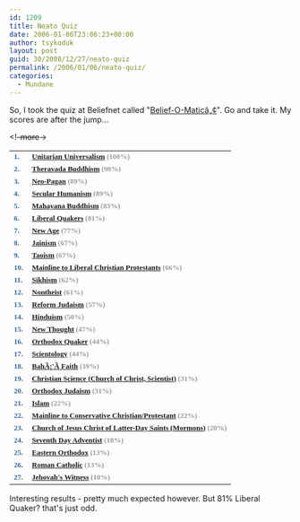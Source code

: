 ```yaml
---
id: 1209
title: Neato Quiz
date: 2006-01-06T23:06:23+00:00
author: tsykoduk
layout: post
guid: 30/2008/12/27/neato-quiz
permalink: /2006/01/06/neato-quiz/
categories:
  - Mundane
---
```

<p>So, I took the quiz at Beliefnet called "<a href="http://www.beliefnet.com/story/76/story_7665_1.html">Belief-O-Maticâ„¢</a>". Go and take it. My scores are after the jump...</p>


<p>&lt;!<del>-more</del>-&gt;</p>


<font size="2" face="verdana" color="#336699"><strong> </strong></font>
<table>
<tr>
<td><strong><font size="2" face="verdana" color="#336699"><strong>1. </strong></font></strong></td>
<td><font size="2" face="verdana" color="#336699"><strong><a href="http://www.beliefnet.com/story/80/story_8041_1.html">Unitarian Universalism</a> <font size="2" color="#999999"> (100%) </font></strong><font size="2" color="#999999" /></font></td>
</tr>
<tr>
<td><strong><font size="2" face="verdana" color="#336699"><strong>2. </strong></font></strong></td>
<td><font size="2" face="verdana" color="#336699"><strong><a href="http://www.beliefnet.com/story/80/story_8042_1.html">Theravada Buddhism</a> <font size="2" color="#999999"> (98%) </font></strong><font size="2" color="#999999" /></font></td>
</tr>
<tr>
<td><strong><font size="2" face="verdana" color="#336699"><strong>3. </strong></font></strong></td>
<td><font size="2" face="verdana" color="#336699"><strong><a href="http://www.beliefnet.com/story/80/story_8058_1.html">Neo-Pagan</a> <font size="2" color="#999999"> (89%) </font></strong><font size="2" color="#999999" /></font></td>
</tr>
<tr>
<td><strong><font size="2" face="verdana" color="#336699"><strong>4. </strong></font></strong></td>
<td><font size="2" face="verdana" color="#336699"><strong><a href="http://www.beliefnet.com/story/80/story_8040_1.html">Secular Humanism</a> <font size="2" color="#999999"> (89%) </font></strong><font size="2" color="#999999" /></font></td>
</tr>
<tr>
<td><strong><font size="2" face="verdana" color="#336699"><strong>5. </strong></font></strong></td>
<td><font size="2" face="verdana" color="#336699"><strong><a href="http://www.beliefnet.com/story/80/story_8045_1.html">Mahayana Buddhism</a> <font size="2" color="#999999"> (83%) </font></strong><font size="2" color="#999999" /></font></td>
</tr>
<tr>
<td><strong><font size="2" face="verdana" color="#336699"><strong>6. </strong></font></strong></td>
<td><font size="2" face="verdana" color="#336699"><strong><a href="http://www.beliefnet.com/story/80/story_8038_1.html">Liberal Quakers</a> <font size="2" color="#999999"> (81%) </font></strong><font size="2" color="#999999" /></font></td>
</tr>
<tr>
<td><strong><font size="2" face="verdana" color="#336699"><strong>7. </strong></font></strong></td>
<td><font size="2" face="verdana" color="#336699"><strong><a href="http://www.beliefnet.com/story/80/story_8055_1.html">New Age</a> <font size="2" color="#999999"> (77%) </font></strong><font size="2" color="#999999" /></font></td>
</tr>
<tr>
<td><strong><font size="2" face="verdana" color="#336699"><strong>8. </strong></font></strong></td>
<td><font size="2" face="verdana" color="#336699"><strong><a href="http://www.beliefnet.com/story/80/story_8048_1.html">Jainism</a> <font size="2" color="#999999"> (67%) </font></strong><font size="2" color="#999999" /></font></td>
</tr>
<tr>
<td><strong><font size="2" face="verdana" color="#336699"><strong>9. </strong></font></strong></td>
<td><font size="2" face="verdana" color="#336699"><strong><a href="http://www.beliefnet.com/story/80/story_8059_1.html">Taoism</a> <font size="2" color="#999999"> (67%) </font></strong><font size="2" color="#999999" /></font></td>
</tr>
<tr>
<td><strong><font size="2" face="verdana" color="#336699"><strong>10. </strong></font></strong></td>
<td><font size="2" face="verdana" color="#336699"><strong><a href="http://www.beliefnet.com/story/80/story_8028_1.html">Mainline to Liberal Christian Protestants</a> <font size="2" color="#999999"> (66%) </font></strong><font size="2" color="#999999" /></font></td>
</tr>
<tr>
<td><strong><font size="2" face="verdana" color="#336699"><strong>11. </strong></font></strong></td>
<td><font size="2" face="verdana" color="#336699"><strong><a href="http://www.beliefnet.com/story/80/story_8049_1.html">Sikhism</a> <font size="2" color="#999999"> (62%) </font></strong><font size="2" color="#999999" /></font></td>
</tr>
<tr>
<td><strong><font size="2" face="verdana" color="#336699"><strong>12. </strong></font></strong></td>
<td><font size="2" face="verdana" color="#336699"><strong><a href="http://www.beliefnet.com/story/80/story_8027_1.html">Nontheist</a> <font size="2" color="#999999"> (61%) </font></strong><font size="2" color="#999999" /></font></td>
</tr>
<tr>
<td><strong><font size="2" face="verdana" color="#336699"><strong>13. </strong></font></strong></td>
<td><font size="2" face="verdana" color="#336699"><strong><a href="http://www.beliefnet.com/story/80/story_8054_1.html">Reform Judaism</a> <font size="2" color="#999999"> (57%) </font></strong><font size="2" color="#999999" /></font></td>
</tr>
<tr>
<td><strong><font size="2" face="verdana" color="#336699"><strong>14. </strong></font></strong></td>
<td><font size="2" face="verdana" color="#336699"><strong><a href="http://www.beliefnet.com/story/80/story_8047_1.html">Hinduism</a> <font size="2" color="#999999"> (50%) </font></strong><font size="2" color="#999999" /></font></td>
</tr>
<tr>
<td><strong><font size="2" face="verdana" color="#336699"><strong>15. </strong></font></strong></td>
<td><font size="2" face="verdana" color="#336699"><strong><a href="http://www.beliefnet.com/story/80/story_8056_1.html">New Thought</a> <font size="2" color="#999999"> (47%) </font></strong><font size="2" color="#999999" /></font></td>
</tr>
<tr>
<td><strong><font size="2" face="verdana" color="#336699"><strong>16. </strong></font></strong></td>
<td><font size="2" face="verdana" color="#336699"><strong><a href="http://www.beliefnet.com/story/80/story_8037_1.html">Orthodox Quaker</a> <font size="2" color="#999999"> (44%) </font></strong><font size="2" color="#999999" /></font></td>
</tr>
<tr>
<td><strong><font size="2" face="verdana" color="#336699"><strong>17. </strong></font></strong></td>
<td><font size="2" face="verdana" color="#336699"><strong><a href="http://www.beliefnet.com/story/80/story_8057_1.html">Scientology</a> <font size="2" color="#999999"> (44%) </font></strong><font size="2" color="#999999" /></font></td>
</tr>
<tr>
<td><strong><font size="2" face="verdana" color="#336699"><strong>18. </strong></font></strong></td>
<td><font size="2" face="verdana" color="#336699"><strong><a href="http://www.beliefnet.com/story/80/story_8051_1.html">BahÃ¡'Ã­ Faith</a> <font size="2" color="#999999"> (39%) </font></strong><font size="2" color="#999999" /></font></td>
</tr>
<tr>
<td><strong><font size="2" face="verdana" color="#336699"><strong>19. </strong></font></strong></td>
<td><font size="2" face="verdana" color="#336699"><strong><a href="http://www.beliefnet.com/story/80/story_8039_1.html">Christian Science (Church of Christ, Scientist)</a> <font size="2" color="#999999"> (31%) </font></strong><font size="2" color="#999999" /></font></td>
</tr>
<tr>
<td><strong><font size="2" face="verdana" color="#336699"><strong>20. </strong></font></strong></td>
<td><font size="2" face="verdana" color="#336699"><strong><a href="http://www.beliefnet.com/story/80/story_8053_1.html">Orthodox Judaism</a> <font size="2" color="#999999"> (31%) </font></strong><font size="2" color="#999999" /></font></td>
</tr>
<tr>
<td><strong><font size="2" face="verdana" color="#336699"><strong>21. </strong></font></strong></td>
<td><font size="2" face="verdana" color="#336699"><strong><a href="http://www.beliefnet.com/story/80/story_8052_1.html">Islam</a> <font size="2" color="#999999"> (22%) </font></strong><font size="2" color="#999999" /></font></td>
</tr>
<tr>
<td><strong><font size="2" face="verdana" color="#336699"><strong>22. </strong></font></strong></td>
<td><font size="2" face="verdana" color="#336699"><strong><a href="http://www.beliefnet.com/story/80/story_8029_1.html">Mainline to Conservative Christian/Protestant</a> <font size="2" color="#999999"> (22%) </font></strong><font size="2" color="#999999" /></font></td>
</tr>
<tr>
<td><strong><font size="2" face="verdana" color="#336699"><strong>23. </strong></font></strong></td>
<td><font size="2" face="verdana" color="#336699"><strong><a href="http://www.beliefnet.com/story/80/story_8035_1.html">Church of Jesus Christ of Latter-Day Saints (Mormons)</a> <font size="2" color="#999999"> (20%) </font></strong><font size="2" color="#999999" /></font></td>
</tr>
<tr>
<td><strong><font size="2" face="verdana" color="#336699"><strong>24. </strong></font></strong></td>
<td><font size="2" face="verdana" color="#336699"><strong><a href="http://www.beliefnet.com/story/80/story_8036_1.html">Seventh Day Adventist</a> <font size="2" color="#999999"> (18%) </font></strong><font size="2" color="#999999" /></font></td>
</tr>
<tr>
<td><strong><font size="2" face="verdana" color="#336699"><strong>25. </strong></font></strong></td>
<td><font size="2" face="verdana" color="#336699"><strong><a href="http://www.beliefnet.com/story/80/story_8033_1.html">Eastern Orthodox</a> <font size="2" color="#999999"> (13%) </font></strong><font size="2" color="#999999" /></font></td>
</tr>
<tr>
<td><strong><font size="2" face="verdana" color="#336699"><strong>26. </strong></font></strong></td>
<td><font size="2" face="verdana" color="#336699"><strong><a href="http://www.beliefnet.com/story/80/story_8030_1.html">Roman Catholic</a> <font size="2" color="#999999"> (13%) </font></strong><font size="2" color="#999999" /></font></td>
</tr>
<tr>
<td><strong><font size="2" face="verdana" color="#336699"><strong>27. </strong></font></strong></td>
<td><font size="2" face="verdana" color="#336699"><strong><a href="http://www.beliefnet.com/story/80/story_8034_1.html">Jehovah's Witness</a> <font size="2" color="#999999"> (10%)</font></strong></font></td>
</tr>
</table>
Interesting results - pretty much expected however. But 81% Liberal Quaker? that's just odd.